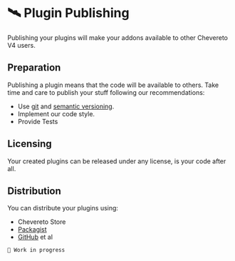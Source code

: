 # 🛰 Plugin Publishing

Publishing your plugins will make your addons available to other Chevereto V4 users.

## Preparation

Publishing a plugin means that the code will be available to others. Take time and care to publish your stuff following our recommendations:

* Use [git](https://git-scm.com/) and [semantic versioning](https://semver.org/).
* Implement our code style.
* Provide Tests

## Licensing

Your created plugins can be released under any license, is your code after all.

## Distribution

You can distribute your plugins using:

* Chevereto Store
* [Packagist](https://packagist.org/)
* [GitHub](https://github.com/) et al

`🚧 Work in progress`

